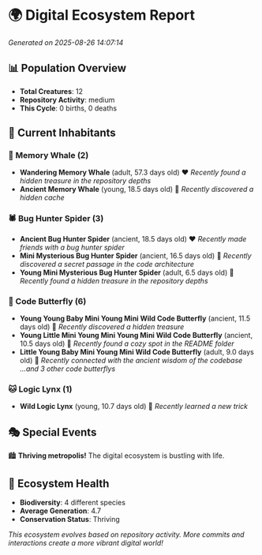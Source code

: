 # 🌍 Digital Ecosystem Report
*Generated on 2025-08-26 14:07:14*

## 📊 Population Overview
- **Total Creatures**: 12
- **Repository Activity**: medium
- **This Cycle**: 0 births, 0 deaths

## 👥 Current Inhabitants

### 🐋 Memory Whale (2)
- **Wandering Memory Whale** (adult, 57.3 days old) ❤️
  *Recently found a hidden treasure in the repository depths*
- **Ancient Memory Whale** (young, 18.5 days old) 💚
  *Recently discovered a hidden cache*

### 🕷️ Bug Hunter Spider (3)
- **Ancient Bug Hunter Spider** (ancient, 18.5 days old) ❤️
  *Recently made friends with a bug hunter spider*
- **Mini Mysterious Bug Hunter Spider** (ancient, 16.5 days old) 💛
  *Recently discovered a secret passage in the code architecture*
- **Young Mini Mysterious Bug Hunter Spider** (adult, 6.5 days old) 💚
  *Recently found a hidden treasure in the repository depths*

### 🦋 Code Butterfly (6)
- **Young Young Baby Mini Young Mini Wild Code Butterfly** (ancient, 11.5 days old) 💛
  *Recently discovered a hidden treasure*
- **Young Little Mini Young Mini Young Mini Wild Code Butterfly** (ancient, 10.5 days old) 💛
  *Recently found a cozy spot in the README folder*
- **Little Young Baby Mini Young Mini Wild Code Butterfly** (adult, 9.0 days old) 💛
  *Recently connected with the ancient wisdom of the codebase*
  *...and 3 other code butterflys*

### 🐱 Logic Lynx (1)
- **Wild Logic Lynx** (young, 10.7 days old) 💛
  *Recently learned a new trick*

## 🎭 Special Events

🏙️ **Thriving metropolis!** The digital ecosystem is bustling with life.

## 🔬 Ecosystem Health
- **Biodiversity**: 4 different species
- **Average Generation**: 4.7
- **Conservation Status**: Thriving

*This ecosystem evolves based on repository activity. More commits and interactions create a more vibrant digital world!*